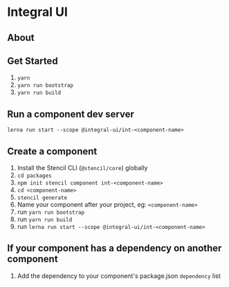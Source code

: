 # Integral UI
## About

## Get Started

1. ``yarn``
2. ``yarn run bootstrap``
3. ``yarn run build``

## Run a component dev server

``lerna run start --scope @integral-ui/int-<component-name>``

## Create a component
1. Install the Stencil CLI (`@stencil/core`) globally 
1. ``cd packages``
1. ``npm init stencil component int-<component-name>``
1. ``cd <component-name>``
1. ``stencil generate``
1. Name your component after your project, eg: `<component-name>`
1. run `yarn run bootstrap`
1. run `yarn run build`
1. run `lerna run start --scope @integral-ui/int-<component-name>`


## If your component has a dependency on another component

1. Add the dependency to your component's package.json `dependency` list
